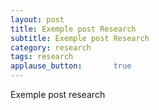 ```yaml
---
layout: post
title: Exemple post Research
subtitle: Exemple post Research
category: research
tags: research
applause_button:       true
---
```


Exemple post research
